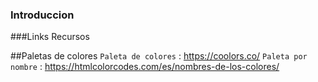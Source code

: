 ### Introduccion

###Links Recursos

##Paletas de colores
`Paleta de colores` : <https://coolors.co/>
`Paleta por nombre` : <https://htmlcolorcodes.com/es/nombres-de-los-colores/>
